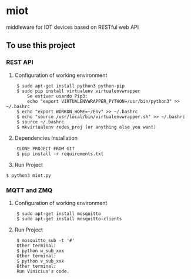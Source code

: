 # miot
middleware for IOT devices based on RESTful web API

## To use this project

### REST API
1. Configuration of working environment
```
	$ sudo apt-get install python3 python-pip
	$ sudo pip install virtualenv virtualenvwrapper
		Se estiver usando Pip3:
		echo "export VIRTUALENVWRAPPER_PYTHON=/usr/bin/python3" >> ~/.bashrc
	$ echo "export WORKON_HOME=~/Env" >> ~/.bashrc
	$ echo "source /usr/local/bin/virtualenvwrapper.sh" >> ~/.bashrc
	$ source ~/.bashrc
	$ mkvirtualenv redes_proj (or anything else you want)
```
2. Dependencies Installation
```
	CLONE PROJECT FROM GIT
	$ pip install -r requirements.txt
```
3. Run Project
```
$ python3 miot.py
```

### MQTT and ZMQ
1. Configuration of working environment
```
	$ sudo apt-get install mosquitto
	$ sudo apt-get install mosquitto-clients
```
2. Run Project 
```
	$ mosquitto_sub -t '#'
	Other terminal: 
	$ python w_sub_xxx
	Other terminal:
	$ python v_sub_xxx
	Other terminal:
	Run Vinicius's code.
```
